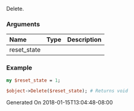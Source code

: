 Delete.
### Arguments
**Name**|**Type**|**Description**
:---|:---|:---
reset_state||

### Example

```perl
my $reset_state = 1;

$object->Delete($reset_state); # Returns void
```


Generated On 2018-01-15T13:04:48-08:00